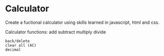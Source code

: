 # Calculator

Create a fuctional calculator using skills learned in javascript, html and css.

Calculator functions:
    add
    subtract
    multiply
    divide

    back/delete
    clear all (AC)
    decimal